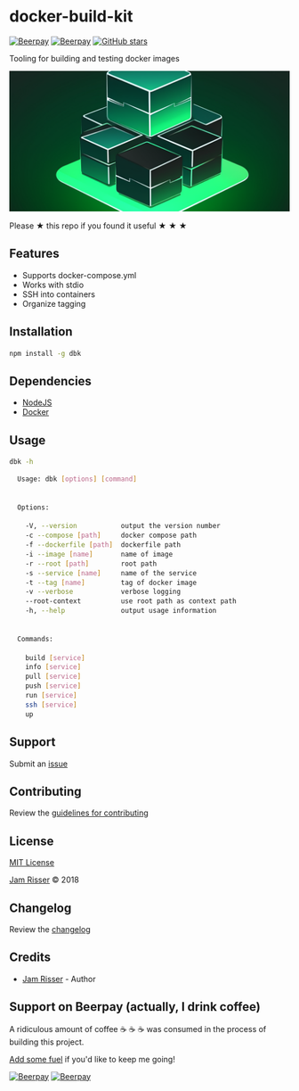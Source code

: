 # docker-build-kit

[![Beerpay](https://beerpay.io/jamrizzi/docker-build-kit/badge.svg?style=beer-square)](https://beerpay.io/jamrizzi/docker-build-kit)
[![Beerpay](https://beerpay.io/jamrizzi/docker-build-kit/make-wish.svg?style=flat-square)](https://beerpay.io/jamrizzi/docker-build-kit?focus=wish)
[![GitHub stars](https://img.shields.io/github/stars/jamrizzi/docker-build-kit.svg?style=social&label=Stars)](https://github.com/jamrizzi/docker-build-kit)

Tooling for building and testing docker images

![](assets/docker-build-kit.png)

Please &#9733; this repo if you found it useful &#9733; &#9733; &#9733;


## Features

* Supports docker-compose.yml
* Works with stdio
* SSH into containers
* Organize tagging


## Installation

```sh
npm install -g dbk
```


## Dependencies

* [NodeJS](https://nodejs.org)
* [Docker](https://www.docker.com)


## Usage

```sh
dbk -h
```

```sh
  Usage: dbk [options] [command]


  Options:

    -V, --version           output the version number
    -c --compose [path]     docker compose path
    -f --dockerfile [path]  dockerfile path
    -i --image [name]       name of image
    -r --root [path]        root path
    -s --service [name]     name of the service
    -t --tag [name]         tag of docker image
    -v --verbose            verbose logging
    --root-context          use root path as context path
    -h, --help              output usage information


  Commands:

    build [service]
    info [service]
    pull [service]
    push [service]
    run [service]
    ssh [service]
    up
```


## Support

Submit an [issue](https://github.com/jamrizzi/docker-build-kit/issues/new)


## Contributing

Review the [guidelines for contributing](https://github.com/jamrizzi/docker-build-kit/blob/master/CONTRIBUTING.md)


## License

[MIT License](https://github.com/jamrizzi/docker-build-kit/blob/master/LICENSE)

[Jam Risser](https://jam.jamrizzi.com) &copy; 2018


## Changelog

Review the [changelog](https://github.com/jamrizzi/docker-build-kit/blob/master/CHANGELOG.md)


## Credits

* [Jam Risser](https://jam.jamrizzi.com) - Author


## Support on Beerpay (actually, I drink coffee)

A ridiculous amount of coffee :coffee: :coffee: :coffee: was consumed in the process of building this project.

[Add some fuel](https://beerpay.io/jamrizzi/docker-build-kit) if you'd like to keep me going!

[![Beerpay](https://beerpay.io/jamrizzi/docker-build-kit/badge.svg?style=beer-square)](https://beerpay.io/jamrizzi/docker-build-kit)
[![Beerpay](https://beerpay.io/jamrizzi/docker-build-kit/make-wish.svg?style=flat-square)](https://beerpay.io/jamrizzi/docker-build-kit?focus=wish)
